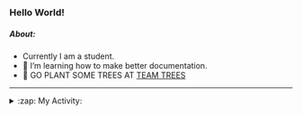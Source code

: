 ### Hello World!

##### About:
- Currently I am a student.
- 🌱 I’m learning how to make better documentation.
- 🌱 GO PLANT SOME TREES AT [TEAM TREES](https://teamtrees.org/)

---
<details>
  <summary>:zap: My Activity:</summary>
  
<!--START_SECTION:waka-->
![Code Time](http://img.shields.io/badge/Code%20Time-1%2C119%20hrs%2022%20mins-blue)

**I'm a Night 🦉** 

```text
🌞 Morning                1534 commits        ██░░░░░░░░░░░░░░░░░░░░░░░   09.62 % 
🌆 Daytime                5468 commits        █████████░░░░░░░░░░░░░░░░   34.31 % 
🌃 Evening                4527 commits        ███████░░░░░░░░░░░░░░░░░░   28.40 % 
🌙 Night                  4410 commits        ███████░░░░░░░░░░░░░░░░░░   27.67 % 
```
📅 **I'm Most Productive on Wednesday** 

```text
Monday                   2338 commits        ████░░░░░░░░░░░░░░░░░░░░░   14.67 % 
Tuesday                  1987 commits        ███░░░░░░░░░░░░░░░░░░░░░░   12.47 % 
Wednesday                3817 commits        ██████░░░░░░░░░░░░░░░░░░░   23.95 % 
Thursday                 2063 commits        ███░░░░░░░░░░░░░░░░░░░░░░   12.94 % 
Friday                   1574 commits        ██░░░░░░░░░░░░░░░░░░░░░░░   09.88 % 
Saturday                 1428 commits        ██░░░░░░░░░░░░░░░░░░░░░░░   08.96 % 
Sunday                   2732 commits        ████░░░░░░░░░░░░░░░░░░░░░   17.14 % 
```


📊 **This Week I Spent My Time On** 

```text
🔥 Editors: 
VS Code                  6 hrs 1 min         █████████████████████████   100.00 % 

🐱‍💻 Projects: 
praise                   5 hrs 35 mins       ███████████████████████░░   92.77 % 
recurring-call-reminder  24 mins             ██░░░░░░░░░░░░░░░░░░░░░░░   06.68 % 
CSF22                    2 mins              ░░░░░░░░░░░░░░░░░░░░░░░░░   00.56 % 
```


 Last Updated on 08/05/2023 13:10:45 UTC
<!--END_SECTION:waka-->
</details>
